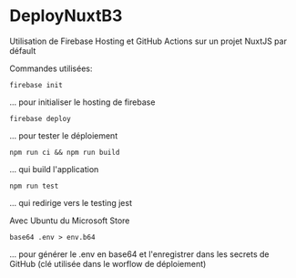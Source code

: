 # DeployNuxtB3
Utilisation de Firebase Hosting et GitHub Actions sur un projet NuxtJS par défault

Commandes utilisées:

```console
firebase init
```
... pour initialiser le hosting de firebase

```console
firebase deploy
```
... pour tester le déploiement

```console
npm run ci && npm run build
```
... qui build l'application

```console
npm run test
```
... qui redirige vers le testing jest

Avec Ubuntu du Microsoft Store
```console
base64 .env > env.b64
```
... pour générer le .env en base64 et l'enregistrer dans les secrets de GitHub (clé utilisée dans le worflow de déploiement)
